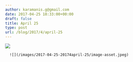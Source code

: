 ```yaml
---
author: karamanis.g@gmail.com
date: 2017-04-25 18:33:00+00:00
draft: false
title: April 25
type: post
url: /blog/2017/4/april-25
---
```


![](/images/2017-04-25-20174april-25/image-asset.jpeg)

  


  
      ![](/images/2017-04-25-20174april-25/image-asset.jpeg)

